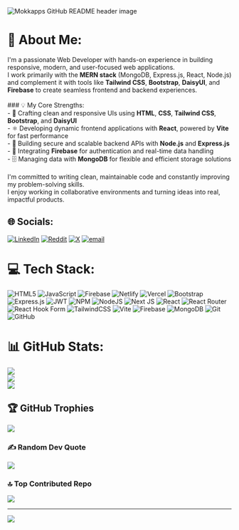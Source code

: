 <img src="https://res.cloudinary.com/ddckuxsjx/image/upload/v1750791270/GitHub-Banner_hd1hmc.png" alt="Mokkapps GitHub README header image">

# 💫 About Me:

I'm a passionate Web Developer with hands-on experience in building responsive, modern, and user-focused web applications. <br>I work primarily with the **MERN stack** (MongoDB, Express.js, React, Node.js) and complement it with tools like **Tailwind CSS**, **Bootstrap**, **DaisyUI**, and **Firebase** to create seamless frontend and backend experiences.<br><br>### 💡 My Core Strengths:<br>- 🎨 Crafting clean and responsive UIs using **HTML**, **CSS**, **Tailwind CSS**, **Bootstrap**, and **DaisyUI**<br>- ⚛️ Developing dynamic frontend applications with **React**, powered by **Vite** for fast performance<br>- 🔧 Building secure and scalable backend APIs with **Node.js** and **Express.js**<br>- 🔐 Integrating **Firebase** for authentication and real-time data handling<br>- 🗄️ Managing data with **MongoDB** for flexible and efficient storage solutions<br><br>I'm committed to writing clean, maintainable code and constantly improving my problem-solving skills. <br>I enjoy working in collaborative environments and turning ideas into real, impactful products.<br>

## 🌐 Socials:

[![LinkedIn](https://img.shields.io/badge/LinkedIn-%230077B5.svg?logo=linkedin&logoColor=white)](https://linkedin.com/in/in/md-abdulla-all-arafat-8a9892200) [![Reddit](https://img.shields.io/badge/Reddit-%23FF4500.svg?logo=Reddit&logoColor=white)](https://reddit.com/user/u/Southern-Coyote-6562) [![X](https://img.shields.io/badge/X-black.svg?logo=X&logoColor=white)](https://x.com/@arafat22184) [![email](https://img.shields.io/badge/Email-D14836?logo=gmail&logoColor=white)](mailto:123alarafat@gmail.com)

# 💻 Tech Stack:

![HTML5](https://img.shields.io/badge/html5-%23E34F26.svg?style=for-the-badge&logo=html5&logoColor=white) ![JavaScript](https://img.shields.io/badge/javascript-%23323330.svg?style=for-the-badge&logo=javascript&logoColor=%23F7DF1E) ![Firebase](https://img.shields.io/badge/firebase-%23039BE5.svg?style=for-the-badge&logo=firebase) ![Netlify](https://img.shields.io/badge/netlify-%23000000.svg?style=for-the-badge&logo=netlify&logoColor=#00C7B7) ![Vercel](https://img.shields.io/badge/vercel-%23000000.svg?style=for-the-badge&logo=vercel&logoColor=white) ![Bootstrap](https://img.shields.io/badge/bootstrap-%238511FA.svg?style=for-the-badge&logo=bootstrap&logoColor=white) ![Express.js](https://img.shields.io/badge/express.js-%23404d59.svg?style=for-the-badge&logo=express&logoColor=%2361DAFB) ![JWT](https://img.shields.io/badge/JWT-black?style=for-the-badge&logo=JSON%20web%20tokens) ![NPM](https://img.shields.io/badge/NPM-%23CB3837.svg?style=for-the-badge&logo=npm&logoColor=white) ![NodeJS](https://img.shields.io/badge/node.js-6DA55F?style=for-the-badge&logo=node.js&logoColor=white) ![Next JS](https://img.shields.io/badge/Next-black?style=for-the-badge&logo=next.js&logoColor=white) ![React](https://img.shields.io/badge/react-%2320232a.svg?style=for-the-badge&logo=react&logoColor=%2361DAFB) ![React Router](https://img.shields.io/badge/React_Router-CA4245?style=for-the-badge&logo=react-router&logoColor=white) ![React Hook Form](https://img.shields.io/badge/React%20Hook%20Form-%23EC5990.svg?style=for-the-badge&logo=reacthookform&logoColor=white) ![TailwindCSS](https://img.shields.io/badge/tailwindcss-%2338B2AC.svg?style=for-the-badge&logo=tailwind-css&logoColor=white) ![Vite](https://img.shields.io/badge/vite-%23646CFF.svg?style=for-the-badge&logo=vite&logoColor=white) ![Firebase](https://img.shields.io/badge/firebase-a08021?style=for-the-badge&logo=firebase&logoColor=ffcd34) ![MongoDB](https://img.shields.io/badge/MongoDB-%234ea94b.svg?style=for-the-badge&logo=mongodb&logoColor=white) ![Git](https://img.shields.io/badge/git-%23F05033.svg?style=for-the-badge&logo=git&logoColor=white) ![GitHub](https://img.shields.io/badge/github-%23121011.svg?style=for-the-badge&logo=github&logoColor=white)

# 📊 GitHub Stats:

![](https://github-readme-stats.vercel.app/api?username=arafat22184&theme=radical&hide_border=false&include_all_commits=true&count_private=true)<br/>
![](https://nirzak-streak-stats.vercel.app/?user=arafat22184&theme=radical&hide_border=false)<br/>
![](https://github-readme-stats.vercel.app/api/top-langs/?username=arafat22184&theme=radical&hide_border=false&include_all_commits=true&count_private=true&layout=compact)

## 🏆 GitHub Trophies

![](https://github-profile-trophy.vercel.app/?username=arafat22184&theme=radical&no-frame=false&no-bg=false&margin-w=4)

### ✍️ Random Dev Quote

![](https://quotes-github-readme.vercel.app/api?type=horizontal&theme=radical)

### 🔝 Top Contributed Repo

![](https://github-contributor-stats.vercel.app/api?username=arafat22184&limit=5&theme=radical&combine_all_yearly_contributions=true)

---

[![](https://visitcount.itsvg.in/api?id=arafat22184&icon=0&color=0)](https://visitcount.itsvg.in)

<!-- Proudly created with GPRM ( https://gprm.itsvg.in ) -->
